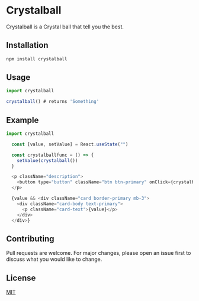 # Crystalball
Crystalball is a Crystal ball that tell you the best.

## Installation

```bash
npm install crystalball
```

## Usage

```javascript
import crystalball

crystalball() # returns 'Something'
```

## Example

```javascript
import crystalball

  const [value, setValue] = React.useState("")

  const crystalballfunc = () => {
    setValue(crystalball())
  }

  <p className="description">
    <button type="button" className="btn btn-primary" onClick={crystalballfunc}>Tell me something!</button>
  </p>

  {value && <div className="card border-primary mb-3">
    <div className="card-body text-primary">
      <p className="card-text">{value}</p>
    </div>
  </div>}
```

## Contributing
Pull requests are welcome. For major changes, please open an issue first to discuss what you would like to change.

## License
[MIT](https://choosealicense.com/licenses/mit/)